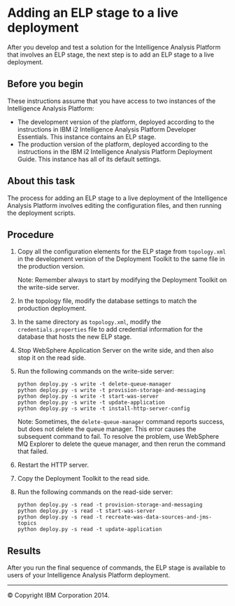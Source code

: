 Adding an ELP stage to a live deployment
========================================

After you develop and test a solution for the Intelligence Analysis Platform that involves an ELP stage, the next step is to add an ELP stage to a live deployment.

Before you begin
----------------

These instructions assume that you have access to two instances of the Intelligence Analysis Platform:

-   The development version of the platform, deployed according to the instructions in IBM i2 Intelligence Analysis Platform Developer Essentials. This instance contains an ELP stage.
-   The production version of the platform, deployed according to the instructions in the IBM i2 Intelligence Analysis Platform Deployment Guide. This instance has all of its default settings.

About this task
---------------

The process for adding an ELP stage to a live deployment of the Intelligence Analysis Platform involves editing the configuration files, and then running the deployment scripts.

Procedure
---------

1.  Copy all the configuration elements for the ELP stage from `topology.xml` in the development version of the Deployment Toolkit to the same file in the production version.

    Note: Remember always to start by modifying the Deployment Toolkit on the write-side server.

2.  In the topology file, modify the database settings to match the production deployment.
3.  In the same directory as `topology.xml`, modify the `credentials.properties` file to add credential information for the database that hosts the new ELP stage.
4.  Stop WebSphere Application Server on the write side, and then also stop it on the read side.
5.  Run the following commands on the write-side server:

    ``` {.pre .codeblock}
    python deploy.py -s write -t delete-queue-manager
    python deploy.py -s write -t provision-storage-and-messaging
    python deploy.py -s write -t start-was-server
    python deploy.py -s write -t update-application
    python deploy.py -s write -t install-http-server-config
    ```

    Note: Sometimes, the `delete-queue-manager` command reports success, but does not delete the queue manager. This error causes the subsequent command to fail. To resolve the problem, use WebSphere MQ Explorer to delete the queue manager, and then rerun the command that failed.

6.  Restart the HTTP server.
7.  Copy the Deployment Toolkit to the read side.
8.  Run the following commands on the read-side server:

    ``` {.pre .codeblock}
    python deploy.py -s read -t provision-storage-and-messaging
    python deploy.py -s read -t start-was-server
    python deploy.py -s read -t recreate-was-data-sources-and-jms-topics
    python deploy.py -s read -t update-application
    ```

Results
-------

After you run the final sequence of commands, the ELP stage is available to users of your Intelligence Analysis Platform deployment.

* * * * *

© Copyright IBM Corporation 2014.


